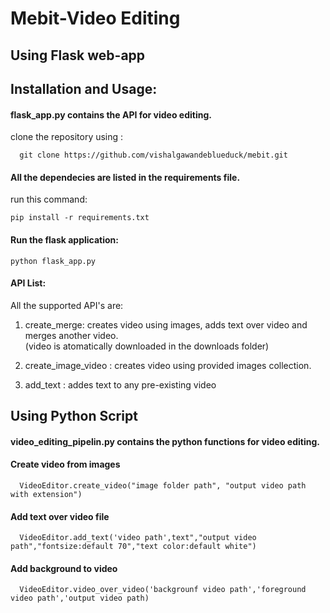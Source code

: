 # Mebit-Video Editing
## Using Flask web-app
## Installation and Usage:
#### flask_app.py contains the API for video editing.<br>
clone the repository using :

      git clone https://github.com/vishalgawandeblueduck/mebit.git

#### All the dependecies are listed in the requirements file.<br>
run this command: 

    pip install -r requirements.txt

#### Run the flask application:

    python flask_app.py

#### API List:
All the supported API's are:
1) create_merge: creates video using images, adds text over video and merges another video.<br>
   (video is atomatically downloaded in the downloads folder)

2) create_image_video : creates video using provided images collection.

3) add_text : addes text to any pre-existing video



## Using Python Script
#### video_editing_pipelin.py contains the python functions for video editing.


#### Create video from images
      VideoEditor.create_video("image folder path", "output video path with extension")

#### Add text over video file
      VideoEditor.add_text('video path',text","output video path","fontsize:default 70","text color:default white")

#### Add background to video
      VideoEditor.video_over_video('backgrounf video path','foreground video path','output video path)


